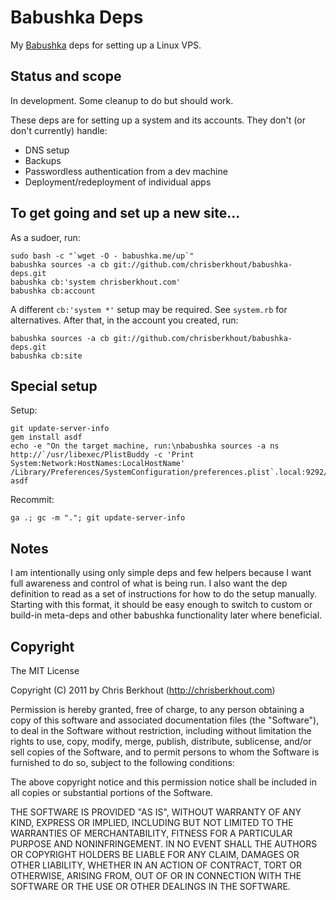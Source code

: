 # Babushka Deps

My [Babushka](http://babushka.me) deps for setting up a Linux VPS.

## Status and scope

In development. Some cleanup to do but should work.

These deps are for setting up a system and its accounts. They don't (or don't currently) handle:

* DNS setup
* Backups
* Passwordless authentication from a dev machine
* Deployment/redeployment of individual apps

## To get going and set up a new site...

As a sudoer, run:

    sudo bash -c "`wget -O - babushka.me/up`"
    babushka sources -a cb git://github.com/chrisberkhout/babushka-deps.git
    babushka cb:'system chrisberkhout.com'
    babushka cb:account

A different `cb:'system *'` setup may be required. See `system.rb` for alternatives. After that, in the account you created, run:

    babushka sources -a cb git://github.com/chrisberkhout/babushka-deps.git
    babushka cb:site

## Special setup

Setup:

    git update-server-info
    gem install asdf
    echo -e "On the target machine, run:\nbabushka sources -a ns http://`/usr/libexec/PlistBuddy -c 'Print System:Network:HostNames:LocalHostName' /Library/Preferences/SystemConfiguration/preferences.plist`.local:9292/.git"
    asdf

Recommit:

    ga .; gc -m "."; git update-server-info


## Notes

I am intentionally using only simple deps and few helpers because I want full awareness and control of what is being run. I also want the dep definition to read as a set of instructions for how to do the setup manually. Starting with this format, it should be easy enough to switch to custom or build-in meta-deps and other babushka functionality later where beneficial.                       

## Copyright

The MIT License

Copyright (C) 2011 by Chris Berkhout (http://chrisberkhout.com)

Permission is hereby granted, free of charge, to any person obtaining a copy
of this software and associated documentation files (the "Software"), to deal
in the Software without restriction, including without limitation the rights
to use, copy, modify, merge, publish, distribute, sublicense, and/or sell
copies of the Software, and to permit persons to whom the Software is
furnished to do so, subject to the following conditions:

The above copyright notice and this permission notice shall be included in
all copies or substantial portions of the Software.

THE SOFTWARE IS PROVIDED "AS IS", WITHOUT WARRANTY OF ANY KIND, EXPRESS OR
IMPLIED, INCLUDING BUT NOT LIMITED TO THE WARRANTIES OF MERCHANTABILITY,
FITNESS FOR A PARTICULAR PURPOSE AND NONINFRINGEMENT. IN NO EVENT SHALL THE
AUTHORS OR COPYRIGHT HOLDERS BE LIABLE FOR ANY CLAIM, DAMAGES OR OTHER
LIABILITY, WHETHER IN AN ACTION OF CONTRACT, TORT OR OTHERWISE, ARISING FROM,
OUT OF OR IN CONNECTION WITH THE SOFTWARE OR THE USE OR OTHER DEALINGS IN
THE SOFTWARE.
